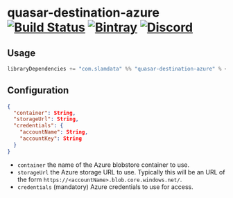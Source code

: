 # quasar-destination-azure [![Build Status](https://travis-ci.com/slamdata/quasar-destination-azure.svg?branch=master)](https://travis-ci.com/slamdata/quasar-destination-azure) [![Bintray](https://img.shields.io/bintray/v/slamdata-inc/maven-public/quasar-destination-azure.svg)](https://bintray.com/slamdata-inc/maven-public/quasar-destination-azure) [![Discord](https://img.shields.io/discord/373302030460125185.svg?logo=discord)](https://discord.gg/QNjwCg6)

## Usage

```sbt
libraryDependencies += "com.slamdata" %% "quasar-destination-azure" % <version>
```

## Configuration

```json
{
  "container": String,
  "storageUrl": String,
  "credentials": {
    "accountName": String,
    "accountKey": String
  }
}
```

* `container` the name of the Azure blobstore container to use.
* `storageUrl` the Azure storage URL to use. Typically this will be an URL of the form `https://<accountName>.blob.core.windows.net/`.
* `credentials` (mandatory) Azure credentials to use for access.

